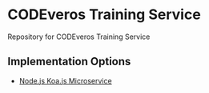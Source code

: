 # CODEveros Training Service

Repository for CODEveros Training Service

## Implementation Options

* [Node.js Koa.js Microservice](nodejs)
